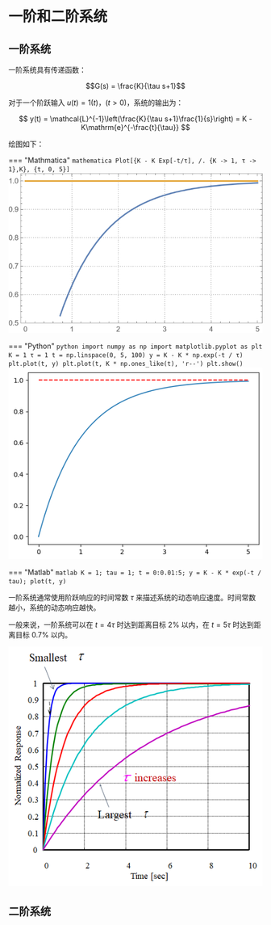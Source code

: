 # 一阶和二阶系统

## 一阶系统

一阶系统具有传递函数：

$$G(s) = \frac{K}{\tau s+1}$$

对于一个阶跃输入 $u(t) = 1(t)，(t>0)$，系统的输出为：

$$
y(t) = \mathcal{L}^{-1}\left(\frac{K}{\tau s+1}\frac{1}{s}\right) = K - K\mathrm{e}^{-\frac{t}{\tau}}
$$

绘图如下：

=== "Mathmatica"
    ```mathematica
    Plot[{K - K Exp[-t/τ], /. {K -> 1, τ -> 1},K}, {t, 0, 5}]
    ```
    ![图 0](images/%E4%B8%80%E9%98%B6%E7%B3%BB%E7%BB%9F%E7%BB%98%E5%9B%BE.png)  

=== "Python"
    ```python
    import numpy as np
    import matplotlib.pyplot as plt
    K = 1
    τ = 1
    t = np.linspace(0, 5, 100)
    y = K - K * np.exp(-t / τ)
    plt.plot(t, y)
    plt.plot(t, K * np.ones_like(t), 'r--')
    plt.show()
    ```
    ![图 1](images/%E4%B8%80%E9%98%B6%E7%B3%BB%E7%BB%9F%20py.png)  

=== "Matlab"
    ```matlab
    K = 1;
    tau = 1;
    t = 0:0.01:5;
    y = K - K * exp(-t / tau);
    plot(t, y)
    ```

一阶系统通常使用阶跃响应的时间常数 $\tau$ 来描述系统的动态响应速度。时间常数越小，系统的动态响应越快。

一般来说，一阶系统可以在 $t = 4\tau$ 时达到距离目标 2% 以内，在 $t = 5\tau$ 时达到距离目标 0.7% 以内。

![图 2](images/%E4%B8%8D%E5%90%8C%E7%9A%84%E4%B8%80%E9%98%B6%E7%B3%BB%E7%BB%9F%E7%9B%B8%E5%BA%94.png)  

## 二阶系统
